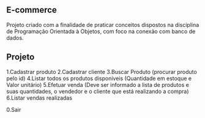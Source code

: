 ## E-commerce 

Projeto criado com a finalidade de praticar conceitos dispostos na disciplina de Programação Orientada à Objetos, com foco na conexão com banco de dados. 

## Projeto

1.Cadastrar produto
2.Cadastrar cliente
3.Buscar Produto (procurar produto pelo id)
4.Listar todos os produtos disponíveis (Quantidade em estoque e Valor unitário)
5.Efetuar venda (Deve ser informado a lista de produtos e suas quantidades, o vendedor e o cliente que está realizando a compra)
6.Listar vendas realizadas

0.Sair 
